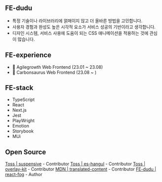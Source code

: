## FE-dudu
- 특정 기술이나 라이브러리에 얽매이지 않고 더 올바른 방법을 고민합니다.
- 사용자 경험과 완성도 높은 시각적 요소가 서비스 성공의 기반이라고 생각합니다.
- 디자인 시스템, 서비스 사용에 도움이 되는 CSS 애니메이션을 적용하는 것에 관심이 많습니다.


## FE-experience
- 🐥 Agilegrowth Web Frontend (23.01 ~ 23.08)
- 🦖 Carbonsaurus Web Frontend (23.08 ~ )

  
## FE-stack
- TypeScript
- React
- Next.js
- Jest
- PlayWright
- Emotion
- Storybook
- MUi

## Open Source
[Toss | suspensive]([https://github.com/toss/suspensive](https://github.com/toss/suspensive/pulls?q=is%3Apr+author%3Afe-dudu)) - Contributor
[Toss | es-hangul]([https://github.com/toss/es-hangul](https://github.com/toss/es-hangul/pulls?q=is%3Apr+author%3Afe-dudu)) - Contributor
[Toss | overlay-kit]([https://github.com/toss/overlay-kit](https://github.com/toss/overlay-kit/pulls?q=is%3Apr+author%3Afe-dudu)) - Contributor
[MDN | translated-content]([https://github.com/mdn/translated-content](https://github.com/mdn/translated-content/pulls?q=is%3Apr+is%3Aclosed+author%3Afe-dudu)) - Contributor
[FE-dudu | react-fog]([https://github.com/FE-dudu/react-fog](https://www.npmjs.com/package/react-fog)) - Author

